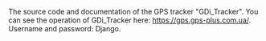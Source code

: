 The source code and documentation of the GPS tracker "GDi_Tracker". You can see the operation of GDi_Tracker here: https://gps.gps-plus.com.ua/. Username and password: Django.
